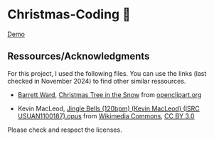 # Christmas-Coding 🎄

[Demo](https://www.youtube.com/watch?v=NckQHZKZRUk)

## Ressources/Acknowledgments

For this project, I used the following files. You can use the links (last checked in November 2024) to find other similar ressources.

- [Barrett Ward](https://openclipart.org/artist/barrettward), [Christmas Tree in the Snow](https://openclipart.org/detail/188789/christmas-tree-in-the-snow) from [openclipart.org](https://openclipart.org)

- Kevin MacLeod, [Jingle Bells (120bpm) (Kevin MacLeod) (ISRC USUAN1100187).opus](https://commons.wikimedia.org/wiki/File:Jingle_Bells_(120bpm)_(Kevin_MacLeod)_(ISRC_USUAN1100187).opus) from [Wikimedia Commons](https://commons.wikimedia.org), [CC BY 3.0](https://creativecommons.org/licenses/by/3.0)

Please check and respect the licenses.
